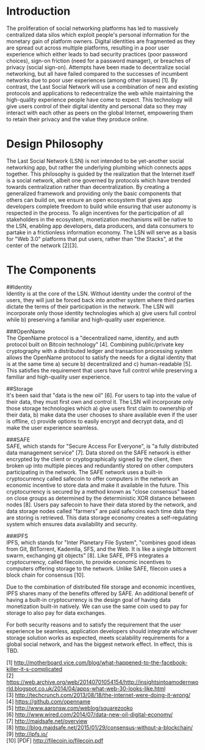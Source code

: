 # Introduction  
The proliferation of social networking platforms has led to massively centralized data silos which exploit people's personal information for the monetary gain of platform owners. Digital identities are fragmented as they are spread out across multiple platforms, resulting in a poor user experience which either leads to bad security practices (poor password choices), sign-on friction (need for a password manager), or breaches of privacy (social sign-on). Attempts have been made to decentralize social networking, but all have failed compared to the successes of incumbent networks due to poor user experiences (among other issues) [1]. By contrast, the Last Social Network will use a combination of new and existing protocols and applications to redecentralize the web while maintaining the high-quality experience people have come to expect. This technology will give users control of their digital identity and personal data so they may interact with each other as peers on the global Internet, empowering them to retain their privacy and the value they produce online.

# Design Philosophy  
The Last Social Network (LSN) is not intended to be yet-another social networking app, but rather the underlying plumbing which connects apps together. This philosophy is guided by the realization that the Internet itself is a social network, albeit one governed by protocols which have trended towards centralization rather than decentralization. By creating a generalized framework and providing only the basic components that others can build on, we ensure an open ecosystem that gives app developers complete freedom to build while ensuring that user autonomy is respected in the process. To align incentives for the participation of all stakeholders in the ecosystem, monetization mechanisms will be native to the LSN, enabling app developers, data producers, and data consumers to partake in a frictionless information economy. The LSN will serve as a basis for "Web 3.0" platforms that put users, rather than "the Stacks", at the center of the network [2][3]. 

# The Components  

##Identity  
Identity is at the core of the LSN. Without identity under the control of the users, they will just be forced back into another system where third parties dictate the terms of their participation in the network. The LSN will incorporate only those identity technologies which a) give users full control while b) preserving a familiar and high-quality user experience.

###OpenName  
The OpenName protocol is a "decentralized name, identity, and auth protocol built on Bitcoin technology" [4]. Combining public/private key cryptography with a distributed ledger and transaction processing system allows the OpenName protocol to satisfy the needs for a digital identity that is at the same time a) secure b) decentralized and c) human-readable [5]. This satisfies the requirement that users have full control while preserving a familiar and high-quality user experience.  

##Storage  
It's been said that "data is the new oil" [6]. For users to tap into the value of their data, they must first own and control it. The LSN will incorporate only those storage technologies which a) give users first claim to ownership of their data, b) make data the user chooses to share available even if the user is offline, c) provide options to easily encrypt and decrypt data, and d) make the user experience seamless. 

###SAFE  
SAFE, which stands for "Secure Access For Everyone", is "a fully distributed data management service" [7]. Data stored on the SAFE network is either encrypted by the client or cryptographically signed by the client, then broken up into multiple pieces and redundantly stored on other computers participating in the network. The SAFE network uses a built-in cryptocurrency called safecoin to offer computers in the network an economic incentive to store data and make it available in the future. This cryptocurrency is secured by a method known as "close consensus" based on close groups as determined by the deterministic XOR distance between nodes [8]. Users pay safecoin to have their data stored by the network, and data storage nodes called "farmers" are paid safecoins each time data they are storing is retrieved. This data storage economy creates a self-regulating system which ensures data availability and security. 

###IPFS  
IPFS, which stands for "Inter Planetary File System", "combines good ideas from Git, BitTorrent, Kademlia, SFS, and the Web. It is like a single bittorrent swarm, exchanging git objects" [8]. Like SAFE, IPFS integrates a cryptocurrency, called filecoin, to provide economic incentives to computers offering storage to the network. Unlike SAFE, filecoin uses a block chain for consensus [10].  

Due to the combination of distributed file storage and economic incentives, IPFS shares many of the benefits offered by SAFE. An additional benefit of having a built-in cryptocurrency is the design goal of having data monetization built-in natively. We can use the same coin used to pay for storage to also pay for data exchanges.  

For both security reasons and to satisfy the requirement that the user experience be seamless, application developers should integrate whichever storage solution works as expected, meets scalability requirements for a global social network, and has the biggest network effect. In effect, this is TBD.  


[1] http://motherboard.vice.com/blog/what-happened-to-the-facebook-killer-it-s-complicated  
[2] https://web.archive.org/web/20140701054154/http://insightsintoamodernworld.blogspot.co.uk/2014/04/apps-what-web-30-looks-like.html  
[3] http://techcrunch.com/2013/08/18/the-internet-were-doing-it-wrong/  
[4] https://github.com/openname  
[5] http://www.aaronsw.com/weblog/squarezooko  
[6] http://www.wired.com/2014/07/data-new-oil-digital-economy/  
[7] http://maidsafe.net/overview  
[8] http://blog.maidsafe.net/2015/01/29/consensus-without-a-blockchain/  
[9] http://ipfs.io/  
[10] [PDF] http://filecoin.io/filecoin.pdf  


